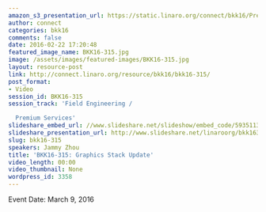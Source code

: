 ```yaml
---
amazon_s3_presentation_url: https://static.linaro.org/connect/bkk16/Presentations/Wednesday/BKK16-315.pdf
author: connect
categories: bkk16
comments: false
date: 2016-02-22 17:20:48
featured_image_name: BKK16-315.jpg
image: /assets/images/featured-images/BKK16-315.jpg
layout: resource-post
link: http://connect.linaro.org/resource/bkk16/bkk16-315/
post_format:
- Video
session_id: BKK16-315
session_track: 'Field Engineering /

  Premium Services'
slideshare_embed_url: //www.slideshare.net/slideshow/embed_code/59351137
slideshare_presentation_url: http://www.slideshare.net/linaroorg/bkk16315-graphics-stack-update
slug: bkk16-315
speakers: Jammy Zhou
title: 'BKK16-315: Graphics Stack Update'
video_length: 00:00
video_thumbnail: None
wordpress_id: 3358
---
```


Event Date: March 9, 2016